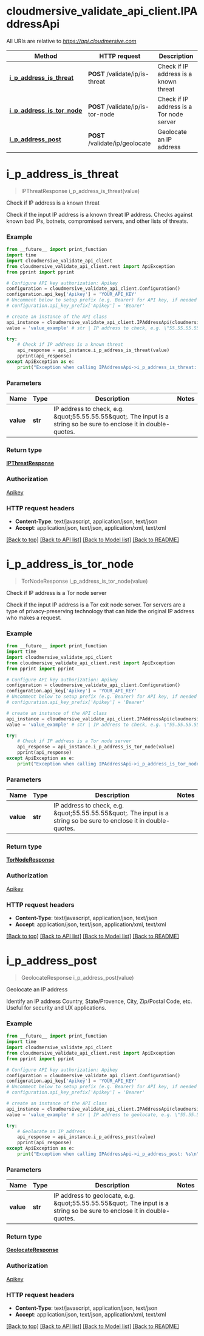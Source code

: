 # cloudmersive_validate_api_client.IPAddressApi

All URIs are relative to *https://api.cloudmersive.com*

Method | HTTP request | Description
------------- | ------------- | -------------
[**i_p_address_is_threat**](IPAddressApi.md#i_p_address_is_threat) | **POST** /validate/ip/is-threat | Check if IP address is a known threat
[**i_p_address_is_tor_node**](IPAddressApi.md#i_p_address_is_tor_node) | **POST** /validate/ip/is-tor-node | Check if IP address is a Tor node server
[**i_p_address_post**](IPAddressApi.md#i_p_address_post) | **POST** /validate/ip/geolocate | Geolocate an IP address


# **i_p_address_is_threat**
> IPThreatResponse i_p_address_is_threat(value)

Check if IP address is a known threat

Check if the input IP address is a known threat IP address.  Checks against known bad IPs, botnets, compromised servers, and other lists of threats.

### Example
```python
from __future__ import print_function
import time
import cloudmersive_validate_api_client
from cloudmersive_validate_api_client.rest import ApiException
from pprint import pprint

# Configure API key authorization: Apikey
configuration = cloudmersive_validate_api_client.Configuration()
configuration.api_key['Apikey'] = 'YOUR_API_KEY'
# Uncomment below to setup prefix (e.g. Bearer) for API key, if needed
# configuration.api_key_prefix['Apikey'] = 'Bearer'

# create an instance of the API class
api_instance = cloudmersive_validate_api_client.IPAddressApi(cloudmersive_validate_api_client.ApiClient(configuration))
value = 'value_example' # str | IP address to check, e.g. \"55.55.55.55\".  The input is a string so be sure to enclose it in double-quotes.

try:
    # Check if IP address is a known threat
    api_response = api_instance.i_p_address_is_threat(value)
    pprint(api_response)
except ApiException as e:
    print("Exception when calling IPAddressApi->i_p_address_is_threat: %s\n" % e)
```

### Parameters

Name | Type | Description  | Notes
------------- | ------------- | ------------- | -------------
 **value** | **str**| IP address to check, e.g. \&quot;55.55.55.55\&quot;.  The input is a string so be sure to enclose it in double-quotes. | 

### Return type

[**IPThreatResponse**](IPThreatResponse.md)

### Authorization

[Apikey](../README.md#Apikey)

### HTTP request headers

 - **Content-Type**: text/javascript, application/json, text/json
 - **Accept**: application/json, text/json, application/xml, text/xml

[[Back to top]](#) [[Back to API list]](../README.md#documentation-for-api-endpoints) [[Back to Model list]](../README.md#documentation-for-models) [[Back to README]](../README.md)

# **i_p_address_is_tor_node**
> TorNodeResponse i_p_address_is_tor_node(value)

Check if IP address is a Tor node server

Check if the input IP address is a Tor exit node server.  Tor servers are a type of privacy-preserving technology that can hide the original IP address who makes a request.

### Example
```python
from __future__ import print_function
import time
import cloudmersive_validate_api_client
from cloudmersive_validate_api_client.rest import ApiException
from pprint import pprint

# Configure API key authorization: Apikey
configuration = cloudmersive_validate_api_client.Configuration()
configuration.api_key['Apikey'] = 'YOUR_API_KEY'
# Uncomment below to setup prefix (e.g. Bearer) for API key, if needed
# configuration.api_key_prefix['Apikey'] = 'Bearer'

# create an instance of the API class
api_instance = cloudmersive_validate_api_client.IPAddressApi(cloudmersive_validate_api_client.ApiClient(configuration))
value = 'value_example' # str | IP address to check, e.g. \"55.55.55.55\".  The input is a string so be sure to enclose it in double-quotes.

try:
    # Check if IP address is a Tor node server
    api_response = api_instance.i_p_address_is_tor_node(value)
    pprint(api_response)
except ApiException as e:
    print("Exception when calling IPAddressApi->i_p_address_is_tor_node: %s\n" % e)
```

### Parameters

Name | Type | Description  | Notes
------------- | ------------- | ------------- | -------------
 **value** | **str**| IP address to check, e.g. \&quot;55.55.55.55\&quot;.  The input is a string so be sure to enclose it in double-quotes. | 

### Return type

[**TorNodeResponse**](TorNodeResponse.md)

### Authorization

[Apikey](../README.md#Apikey)

### HTTP request headers

 - **Content-Type**: text/javascript, application/json, text/json
 - **Accept**: application/json, text/json, application/xml, text/xml

[[Back to top]](#) [[Back to API list]](../README.md#documentation-for-api-endpoints) [[Back to Model list]](../README.md#documentation-for-models) [[Back to README]](../README.md)

# **i_p_address_post**
> GeolocateResponse i_p_address_post(value)

Geolocate an IP address

Identify an IP address Country, State/Provence, City, Zip/Postal Code, etc.  Useful for security and UX applications.

### Example
```python
from __future__ import print_function
import time
import cloudmersive_validate_api_client
from cloudmersive_validate_api_client.rest import ApiException
from pprint import pprint

# Configure API key authorization: Apikey
configuration = cloudmersive_validate_api_client.Configuration()
configuration.api_key['Apikey'] = 'YOUR_API_KEY'
# Uncomment below to setup prefix (e.g. Bearer) for API key, if needed
# configuration.api_key_prefix['Apikey'] = 'Bearer'

# create an instance of the API class
api_instance = cloudmersive_validate_api_client.IPAddressApi(cloudmersive_validate_api_client.ApiClient(configuration))
value = 'value_example' # str | IP address to geolocate, e.g. \"55.55.55.55\".  The input is a string so be sure to enclose it in double-quotes.

try:
    # Geolocate an IP address
    api_response = api_instance.i_p_address_post(value)
    pprint(api_response)
except ApiException as e:
    print("Exception when calling IPAddressApi->i_p_address_post: %s\n" % e)
```

### Parameters

Name | Type | Description  | Notes
------------- | ------------- | ------------- | -------------
 **value** | **str**| IP address to geolocate, e.g. \&quot;55.55.55.55\&quot;.  The input is a string so be sure to enclose it in double-quotes. | 

### Return type

[**GeolocateResponse**](GeolocateResponse.md)

### Authorization

[Apikey](../README.md#Apikey)

### HTTP request headers

 - **Content-Type**: text/javascript, application/json, text/json
 - **Accept**: application/json, text/json, application/xml, text/xml

[[Back to top]](#) [[Back to API list]](../README.md#documentation-for-api-endpoints) [[Back to Model list]](../README.md#documentation-for-models) [[Back to README]](../README.md)

